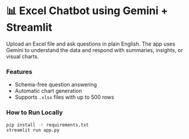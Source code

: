 # 📊 Excel Chatbot using Gemini + Streamlit

Upload an Excel file and ask questions in plain English. The app uses Gemini to understand the data and respond with summaries, insights, or visual charts.

### Features
- Schema-free question answering
- Automatic chart generation
- Supports `.xlsx` files with up to 500 rows

### How to Run Locally

```bash
pip install -r requirements.txt
streamlit run app.py
